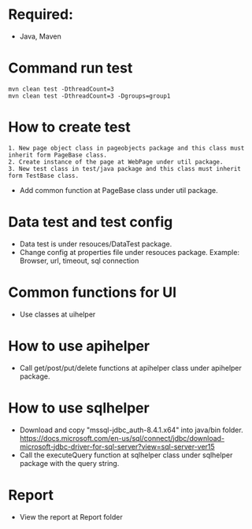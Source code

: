 # Required:
* Java, Maven
# Command run test
    mvn clean test -DthreadCount=3
    mvn clean test -DthreadCount=3 -Dgroups=group1

# How to create test

    1. New page object class in pageobjects package and this class must inherit form PageBase class.
    2. Create instance of the page at WebPage under util package.
    3. New test class in test/java package and this class must inherit form TestBase class.
* Add common function at PageBase class under util package.

# Data test and test config
* Data test is under resouces/DataTest package.
* Change config at properties file under resouces package.
    Example: Browser, url, timeout, sql connection
    
# Common functions for UI
* Use classes at uihelper

# How to use apihelper
* Call get/post/put/delete functions at apihelper class under apihelper package.

# How to use sqlhelper
* Download and copy "mssql-jdbc_auth-8.4.1.x64" into java/bin folder.
https://docs.microsoft.com/en-us/sql/connect/jdbc/download-microsoft-jdbc-driver-for-sql-server?view=sql-server-ver15
* Call the executeQuery function at sqlhelper class under sqlhelper package with the query string.

# Report
* View the report at Report folder

